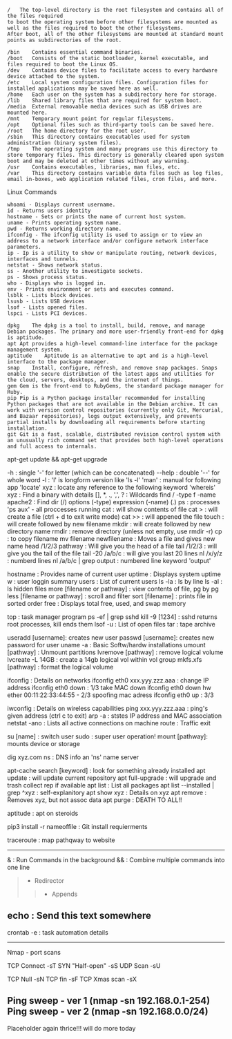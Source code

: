 

```
/	The top-level directory is the root filesystem and contains all of the files required 
to boot the operating system before other filesystems are mounted as well as the files required to boot the other filesystems. 
After boot, all of the other filesystems are mounted at standard mount points as subdirectories of the root.

/bin	Contains essential command binaries.
/boot	Consists of the static bootloader, kernel executable, and files required to boot the Linux OS.
/dev	Contains device files to facilitate access to every hardware device attached to the system.
/etc	Local system configuration files. Configuration files for installed applications may be saved here as well.
/home	Each user on the system has a subdirectory here for storage.
/lib	Shared library files that are required for system boot.
/media	External removable media devices such as USB drives are mounted here.
/mnt	Temporary mount point for regular filesystems.
/opt	Optional files such as third-party tools can be saved here.
/root	The home directory for the root user.
/sbin	This directory contains executables used for system administration (binary system files).
/tmp	The operating system and many programs use this directory to store temporary files. This directory is generally cleared upon system boot and may be deleted at other times without any warning.
/usr	Contains executables, libraries, man files, etc.
/var	This directory contains variable data files such as log files, email in-boxes, web application related files, cron files, and more.
```

Linux Commands
```
whoami - Displays current username.
id - Returns users identity
hostname - Sets or prints the name of current host system.
uname - Prints operating system name.
pwd - Returns working directory name.
ifconfig - The ifconfig utility is used to assign or to view an address to a network interface and/or configure network interface parameters.
ip - Ip is a utility to show or manipulate routing, network devices, interfaces and tunnels.
netstat - Shows network status.
ss - Another utility to investigate sockets.
ps - Shows process status.
who - Displays who is logged in.
env - Prints environment or sets and executes command.
lsblk - Lists block devices.
lsusb - Lists USB devices
lsof - Lists opened files.
lspci - Lists PCI devices.
```

```
dpkg	The dpkg is a tool to install, build, remove, and manage Debian packages. The primary and more user-friendly front-end for dpkg is aptitude.
apt	Apt provides a high-level command-line interface for the package management system.
aptitude	Aptitude is an alternative to apt and is a high-level interface to the package manager.
snap	Install, configure, refresh, and remove snap packages. Snaps enable the secure distribution of the latest apps and utilities for the cloud, servers, desktops, and the internet of things.
gem	Gem is the front-end to RubyGems, the standard package manager for Ruby.
pip	Pip is a Python package installer recommended for installing Python packages that are not available in the Debian archive. It can work with version control repositories (currently only Git, Mercurial, and Bazaar repositories), logs output extensively, and prevents partial installs by downloading all requirements before starting installation.
git	Git is a fast, scalable, distributed revision control system with an unusually rich command set that provides both high-level operations and full access to internals.
```
apt-get update && apt-get upgrade

-h : single '-' for letter (which can be concatenated)
--help : double '--' for whole word
-l : 'l' is longform version like 'ls -l'
'man' : manual for following app
'locate' xyz : locate any reference to the following keyword
'whereis' xyz : Find a binary with details
[], *, ., ',', ? : Wildcards
find / -type f -name apache2 : Find dir (/) options (-type) expression (-name) (.)
ps : processes 'ps aux' - all proccesses running
cat : will show contents of file
cat > : will create a file (ctrl + d to exit write mode)
cat >> : will appened the file
touch : will create followed by new filename
mkdir : will create followed by new directory name
rmdir : remove directory (unless not empty, use rmdir -r)
cp : to copy filename
mv filename newfilename : Moves a file and gives new name
head /1/2/3 pathway : Will give you the head of a file
tail /1/2/3 : will give you the tail of the file
tail -20 /a/b/c : will give you last 20 lines
nl /x/y/z : numberd lines
nl /a/b/c | grep output : numbered line keyword 'output'

hostname : Provides name of current user
uptime : Displays system uptime
w : user loggin summary
users : List of current users
ls -la : ls by line
ls -al : ls hidden files
more [filename or pathway] : view contents of file, pg by pg
less [filename or pathway] : scroll and filter
sort [filename] : prints file in sorted order
free : Displays total free, used, and swap memory

top :  task manager program
ps -ef | grep sshd
kill -9 [1234] : sshd returns root processes, kill ends them
lsof -u : List of open files
tar : tape archive

useradd [username]: creates new user
passwd [username]: creates new password for user
uname -a : Basic Softw/hardw installations
umount [pathway] : Unmount partitions
lvremove [pathway] : remove logical volume
lvcreate -L 14GB : create a 14gb logical vol within vol group
mkfs.xfs [pathway] : format the logical volume

ifconfig : Details on networks
ifconfig eth0 xxx.yyy.zzz.aaa : change IP address
ifconfig eth0 down : 1/3 take MAC down 
ifconfig eth0 down hw ether 00:11:22:33:44:55 - 2/3 spoofing mac adress
ifconfig eth0 up : 3/3

iwconfig : Details on wireless capabilities 
ping xxx.yyy.zzz.aaa : ping's given address (ctrl c to exit)
arp -a : ststes IP address and MAC association
netstat -ano : Lists all active connections on machine
route : Traffic exit

su [name] : switch user
sudo : super user operation!
mount [pathway]: mounts device or storage

dig xyz.com ns : DNS info an 'ns' name server

apt-cache search [keyword] : look for something already installed
apt update : will update current repository
apt full-upgrade : will upgrade and trash collect rep if available
apt list : List all packages
apt list --installed | grep ^xyz : self-explanitory
apt show xyz : Details on xyz
apt remove : Removes xyz, but not assoc data
apt purge : DEATH TO ALL!!

aptitude : apt on steroids

pip3 install -r nameoffile : Git install requierments

traceroute : map pathqway to website

---
& : Run Commands in the background
&& : Combine multiple commands into one line
> - Redirector
>> - Appends

echo : Send this text somewhere
---

crontab -e : task automation details

---
Nmap - port scans

TCP Connect -sT
SYN "Half-open" -sS
UDP Scan -sU

TCP Null -sN
TCP fin -sF
TCP Xmas scan -sX

Ping sweep - ver 1 (nmap -sn 192.168.0.1-254)
Ping sweep - ver 2 (nmap -sn 192.168.0.0/24)
---

Placeholder again thrice!!! will do more today
